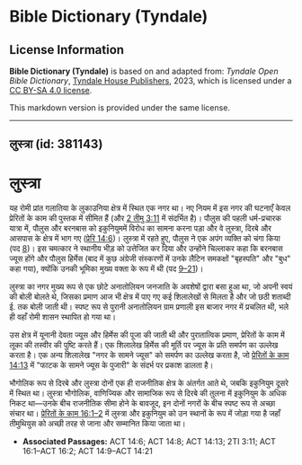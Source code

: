 # Bible Dictionary (Tyndale)

## License Information

**Bible Dictionary (Tyndale)** is based on and adapted from: _Tyndale Open Bible Dictionary_, [Tyndale House Publishers](https://tyndaleopenresources.com/), 2023, which is licensed under a [CC BY-SA 4.0 license](https://creativecommons.org/licenses/by-sa/4.0/legalcode.en).

This markdown version is provided under the same license.



--------------------------------

## लुस्त्रा (id: 381143)

लुस्त्रा
========

यह रोमी प्रांत गलातिया के लुकाउनिया क्षेत्र में स्थित एक नगर था। नए नियम में इस नगर की घटनाएँ केवल प्रेरितों के काम की पुस्तक में सीमित हैं (और [2 तीमु 3:11](https://ref.ly/2Tim3:11) में संदर्भित है)। पौलुस की पहली धर्म\-प्रचारक यात्रा में, पौलुस और बरनबास को इकुनियुममें विरोध का सामना करना पड़ा और वे लुस्त्रा, दिरबे और आसपास के क्षेत्र में भाग गए ([प्रेरि 14:6](https://ref.ly/Acts14:6))। लुस्त्रा में रहते हुए, पौलुस ने एक अपंग व्यक्ति को चंगा किया (पद [8](https://ref.ly/Acts14:8))। इस चमत्कार ने स्थानीय भीड़ को उत्तेजित कर दिया और उन्होंने चिल्लाकर कहा कि बरनबास ज्यूस होंगे और पौलुस हिर्मेस (बाद में कुछ अंग्रेजी संस्करणों में उनके लैटिन समकक्षों "बृहस्पति" और "बुध" कहा गया), क्योंकि उनकी भूमिका मुख्य वक्ता के रूप में थी (पद [9–21](https://ref.ly/Acts14:9-Acts14:21))।

लुस्त्रा का नगर मुख्य रूप से एक छोटे अनातोलियन जनजाति के अवशेषों द्वारा बसा हुआ था, जो अपनी स्वयं की बोली बोलते थे, जिसका प्रमाण आज भी क्षेत्र में पाए गए कई शिलालेखों से मिलता है और जो छठी शताब्दी ई. तक बोली जाती थी। स्पष्ट रूप से पुरानी अनातोलियन ग्राम प्रणाली इस बाजार नगर में प्रचलित थी, भले ही वहाँ रोमी शासन स्थापित हो गया था।

उस क्षेत्र में यूनानी देवता ज्यूस और हिर्मेस की पूजा की जाती थी और पुरातात्विक प्रमाण, प्रेरितों के काम में लूका की तस्वीर की पुष्टि करते हैं। एक शिलालेख हिर्मेस की मूर्ति पर ज्यूस के प्रति समर्पण का उल्लेख करता है। एक अन्य शिलालेख "नगर के सामने ज्यूस" को समर्पण का उल्लेख करता है, जो [प्रेरितों के काम 14:13](https://ref.ly/Acts14:13) में "फाटक के सामने ज्यूस के पुजारी" के संदर्भ पर प्रकाश डालता है।

भौगोलिक रूप से दिरबे और लुस्त्रा दोनों एक ही राजनीतिक क्षेत्र के अंतर्गत आते थे, जबकि इकुनियुम दूसरे में स्थित था। लुस्त्रा भौगोलिक, वाणिज्यिक और सामाजिक रूप से दिरबे की तुलना में इकुनियुम के अधिक निकट था—उनके बीच राजनीतिक सीमा होने के बावजूद, इन दोनों नगरों के बीच स्पष्ट रूप से अच्छा संचार था। [प्रेरितों के काम 16:1–2](https://ref.ly/Acts16:1-Acts16:2) में लुस्त्रा और इकुनियुम को उन स्थानों के रूप में जोड़ा गया है जहाँ तीमुथियुस को अच्छी तरह से जाना और सम्मानित किया जाता था।

* **Associated Passages:** ACT 14:6; ACT 14:8; ACT 14:13; 2TI 3:11; ACT 16:1–ACT 16:2; ACT 14:9–ACT 14:21

